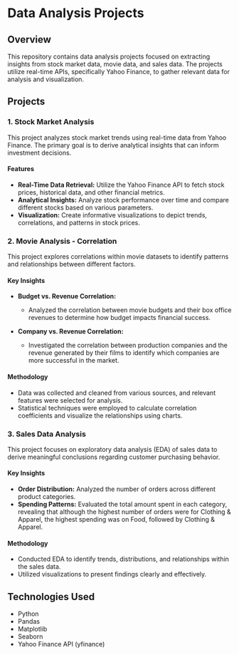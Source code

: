 # Data Analysis Projects

## Overview

This repository contains data analysis projects focused on extracting insights from stock market data, movie data, and sales data. 
The projects utilize real-time APIs, specifically Yahoo Finance, to gather relevant data for analysis and visualization.

## Projects

### 1. Stock Market Analysis

This project analyzes stock market trends using real-time data from Yahoo Finance. The primary goal is to derive analytical insights that can inform investment decisions.

#### Features
- **Real-Time Data Retrieval:** Utilize the Yahoo Finance API to fetch stock prices, historical data, and other financial metrics.
- **Analytical Insights:** Analyze stock performance over time and compare different stocks based on various parameters.
- **Visualization:** Create informative visualizations to depict trends, correlations, and patterns in stock prices.

### 2. Movie Analysis - Correlation

This project explores correlations within movie datasets to identify patterns and relationships between different factors.

#### Key Insights
- **Budget vs. Revenue Correlation:** 
  - Analyzed the correlation between movie budgets and their box office revenues to determine how budget impacts financial success.
  
- **Company vs. Revenue Correlation:** 
  - Investigated the correlation between production companies and the revenue generated by their films to identify which companies are more successful in the market.

#### Methodology
- Data was collected and cleaned from various sources, and relevant features were selected for analysis.
- Statistical techniques were employed to calculate correlation coefficients and visualize the relationships using charts.

### 3. Sales Data Analysis

This project focuses on exploratory data analysis (EDA) of sales data to derive meaningful conclusions regarding customer purchasing behavior.

#### Key Insights
- **Order Distribution:** Analyzed the number of orders across different product categories.
- **Spending Patterns:** Evaluated the total amount spent in each category, revealing that although the highest number of orders were for Clothing & Apparel, the highest spending was on Food, followed by Clothing & Apparel.

#### Methodology
- Conducted EDA to identify trends, distributions, and relationships within the sales data.
- Utilized visualizations to present findings clearly and effectively.

## Technologies Used

- Python
- Pandas
- Matplotlib
- Seaborn
- Yahoo Finance API (yfinance)

